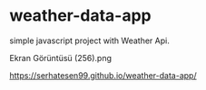 # weather-data-app
simple javascript project with Weather Api.



Ekran Görüntüsü (256).png

https://serhatesen99.github.io/weather-data-app/
